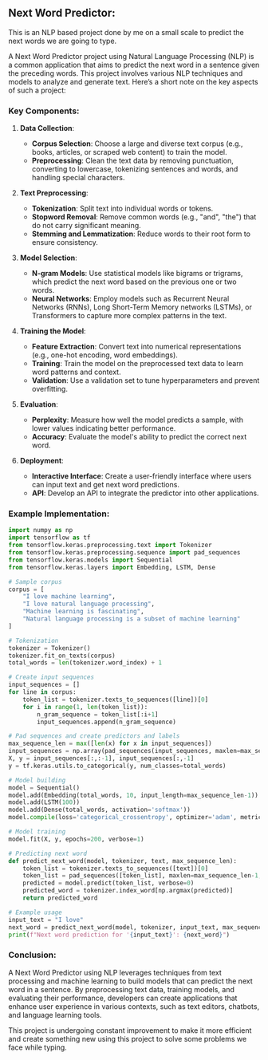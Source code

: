 ## Next Word Predictor:
This is an NLP based project done by me on a small scale to predict the next words we are going to type.

A Next Word Predictor project using Natural Language Processing (NLP) is a common application that aims to predict the next word in a sentence given the preceding words. This project involves various NLP techniques and models to analyze and generate text. Here’s a short note on the key aspects of such a project:

### Key Components:

1. **Data Collection**:
   - **Corpus Selection**: Choose a large and diverse text corpus (e.g., books, articles, or scraped web content) to train the model.
   - **Preprocessing**: Clean the text data by removing punctuation, converting to lowercase, tokenizing sentences and words, and handling special characters.

2. **Text Preprocessing**:
   - **Tokenization**: Split text into individual words or tokens.
   - **Stopword Removal**: Remove common words (e.g., "and", "the") that do not carry significant meaning.
   - **Stemming and Lemmatization**: Reduce words to their root form to ensure consistency.

3. **Model Selection**:
   - **N-gram Models**: Use statistical models like bigrams or trigrams, which predict the next word based on the previous one or two words.
   - **Neural Networks**: Employ models such as Recurrent Neural Networks (RNNs), Long Short-Term Memory networks (LSTMs), or Transformers to capture more complex patterns in the text.

4. **Training the Model**:
   - **Feature Extraction**: Convert text into numerical representations (e.g., one-hot encoding, word embeddings).
   - **Training**: Train the model on the preprocessed text data to learn word patterns and context.
   - **Validation**: Use a validation set to tune hyperparameters and prevent overfitting.

5. **Evaluation**:
   - **Perplexity**: Measure how well the model predicts a sample, with lower values indicating better performance.
   - **Accuracy**: Evaluate the model's ability to predict the correct next word.

6. **Deployment**:
   - **Interactive Interface**: Create a user-friendly interface where users can input text and get next word predictions.
   - **API**: Develop an API to integrate the predictor into other applications.

### Example Implementation:

```python
import numpy as np
import tensorflow as tf
from tensorflow.keras.preprocessing.text import Tokenizer
from tensorflow.keras.preprocessing.sequence import pad_sequences
from tensorflow.keras.models import Sequential
from tensorflow.keras.layers import Embedding, LSTM, Dense

# Sample corpus
corpus = [
    "I love machine learning",
    "I love natural language processing",
    "Machine learning is fascinating",
    "Natural language processing is a subset of machine learning"
]

# Tokenization
tokenizer = Tokenizer()
tokenizer.fit_on_texts(corpus)
total_words = len(tokenizer.word_index) + 1

# Create input sequences
input_sequences = []
for line in corpus:
    token_list = tokenizer.texts_to_sequences([line])[0]
    for i in range(1, len(token_list)):
        n_gram_sequence = token_list[:i+1]
        input_sequences.append(n_gram_sequence)

# Pad sequences and create predictors and labels
max_sequence_len = max([len(x) for x in input_sequences])
input_sequences = np.array(pad_sequences(input_sequences, maxlen=max_sequence_len, padding='pre'))
X, y = input_sequences[:,:-1], input_sequences[:,-1]
y = tf.keras.utils.to_categorical(y, num_classes=total_words)

# Model building
model = Sequential()
model.add(Embedding(total_words, 10, input_length=max_sequence_len-1))
model.add(LSTM(100))
model.add(Dense(total_words, activation='softmax'))
model.compile(loss='categorical_crossentropy', optimizer='adam', metrics=['accuracy'])

# Model training
model.fit(X, y, epochs=200, verbose=1)

# Predicting next word
def predict_next_word(model, tokenizer, text, max_sequence_len):
    token_list = tokenizer.texts_to_sequences([text])[0]
    token_list = pad_sequences([token_list], maxlen=max_sequence_len-1, padding='pre')
    predicted = model.predict(token_list, verbose=0)
    predicted_word = tokenizer.index_word[np.argmax(predicted)]
    return predicted_word

# Example usage
input_text = "I love"
next_word = predict_next_word(model, tokenizer, input_text, max_sequence_len)
print(f"Next word prediction for '{input_text}': {next_word}")
```

### Conclusion:
A Next Word Predictor using NLP leverages techniques from text processing and machine learning to build models that can predict the next word in a sentence. By preprocessing text data, training models, and evaluating their performance, developers can create applications that enhance user experience in various contexts, such as text editors, chatbots, and language learning tools.

This project is undergoing constant improvement to make it more efficient and create something new using this project to solve some problems we face while typing.
